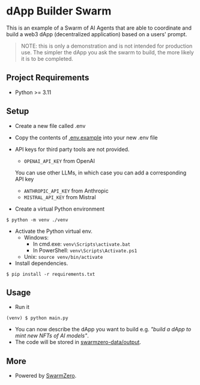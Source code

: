 # dApp Builder Swarm

This is an example of a Swarm of AI Agents that are able to coordinate and build a web3 dApp (decentralized application) based on a users' prompt.

> NOTE: this is only a demonstration and is not intended for production use. The simpler the dApp you ask the swarm to build, the more likely it is to be completed.


## Project Requirements
- Python >= 3.11

## Setup
- Create a new file called .env
- Copy the contents of [.env.example](.env.example) into your new .env file
- API keys for third party tools are not provided.
  - `OPENAI_API_KEY` from OpenAI
  
  You can use other LLMs, in which case you can add a corresponding API key
  - `ANTHROPIC_API_KEY` from Anthropic
  - `MISTRAL_API_KEY` from Mistral 
- Create a virtual Python environment
```
$ python -m venv ./venv
```
- Activate the Python virtual env.
  - Windows:
    - In cmd.exe: `venv\Scripts\activate.bat`
    - In PowerShell: `venv\Scripts\Activate.ps1`
  - Unix: `source venv/bin/activate`
- Install dependencies.
```
$ pip install -r requirements.txt
```


## Usage
- Run it
```
(venv) $ python main.py
```
- You can now describe the dApp you want to build e.g. *"build a dApp to mint new NFTs of AI models"*.
- The code will be stored in [swarmzero-data/output](./swarmzero-data/output).


## More
- Powered by [SwarmZero](https://swarmzero.ai).
